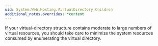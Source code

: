 ```yaml
---
uid: System.Web.Hosting.VirtualDirectory.Children
additional_notes.overrides: *content
---
```


<p>If your virtual-directory structure contains moderate to large numbers of virtual resources, you should take care to minimize the system resources consumed by enumerating the virtual directory.</p>


